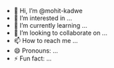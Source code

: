 - 👋 Hi, I’m @mohit-kadwe
- 👀 I’m interested in ...
- 🌱 I’m currently learning ...
- 💞️ I’m looking to collaborate on ...
- 📫 How to reach me ...
- 😄 Pronouns: ...
- ⚡ Fun fact: ...

<!---
mohit-kadwe/mohit-kadwe is a ✨ special ✨ repository because its `README.md` (this file) appears on your GitHub profile.
You can click the Preview link to take a look at your changes.
--->
